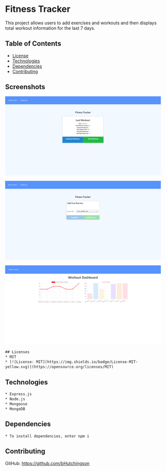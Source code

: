 # Fitness Tracker

  This project allows users to add exercises and workouts and then displays total workout information for the last 7 days.
  
  ## Table of Contents
  
  - [License](#license)
  - [Technologies](#technologies)
  - [Dependencies](#dependencies)
  - [Contributing](#contributing)

  ## Screenshots

  ![screenshot](assets/dashboard.png)

  ![screenshot](assets/new-exercise.png)

  ![screenshot](assets/charts.png)
  

    ## Licenses
    * MIT
    * [![License: MIT](https://img.shields.io/badge/License-MIT-yellow.svg)](https://opensource.org/licenses/MIT)
  
  ## Technologies

    * Express.js
    * Node.js 
    * Mongoose
    * MongoDB
  
  ## Dependencies

    * To install dependencies, enter npm i
  
  ## Contributing

  GitHub: https://github.com/bHutchingson